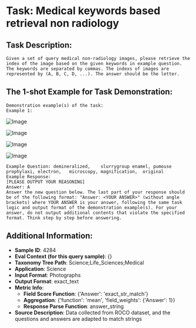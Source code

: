 # Task: Medical keywords based retrieval non radiology

## Task Description:

```
Given a set of query medical non-radiology images, please retrieve the index of the image based on the given keywords in example question. The keywords are separated by commas. The indexs of images are represented by (A, B, C, D, ...). The answer should be the letter.
```

## The 1-shot Example for Task Demonstration:

```
Demonstration example(s) of the task:
Example 1:
```

![Image](ROCO_81827.png)

![Image](ROCO_82100_1.png)

![Image](ROCO_82109_1.png)

![Image](ROCO_82152_1.png)

```
Example Question: demineralized,	slurrygroup	enamel,	pumouse	prophylaxi,	electron,	microscopy,	magnification,	original
Example Response:
[PLEASE OUTPUT YOUR REASONING]
Answer: A
Answer the new question below. The last part of your response should be of the following format: "Answer: <YOUR ANSWER>" (without angle brackets) where YOUR ANSWER is your answer, following the same task logic and output format of the demonstration example(s). For your answer, do not output additional contents that violate the specified format. Think step by step before answering.
```

## Additional Information:

- **Sample ID**: 4284
- **Eval Context (for this query sample)**: {}
- **Taxonomy Tree Path**: Science;Life_Sciences;Medical
- **Application**: Science
- **Input Format**: Photographs
- **Output Format**: exact_text
- **Metric Info**:
  - **Field Score Function**: {'Answer': 'exact_str_match'}
  - **Aggregation**: {'function': 'mean', 'field_weights': {'Answer': 1}}
  - **Response Parse Function**: answer_string
- **Source Description**: Data collected from ROCO dataset, and the questions and answers are adapted to match strings
